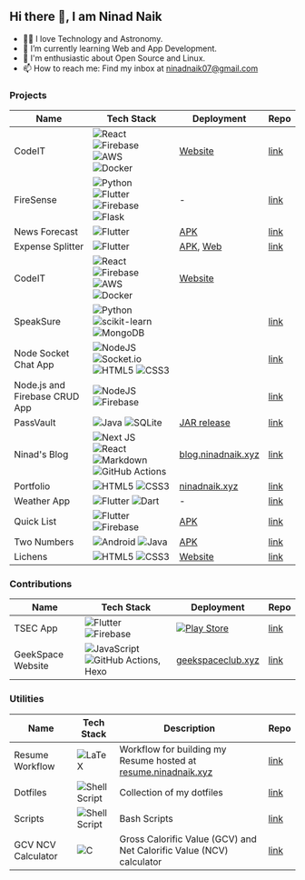 ## Hi there 👋, I am Ninad Naik

<!--
**ninadnaik10/ninadnaik10** is a ✨ _special_ ✨ repository because its `README.md` (this file) appears on your GitHub profile.-->
- 👨‍💻 I love Technology and Astronomy.
- 🌱 I’m currently learning Web and App Development.
- 🐧 I'm enthusiastic about Open Source and Linux.
- 📫 How to reach me: Find my inbox at <a href="mailto:ninadnaik07&commat;gmail.com">ninadnaik07&commat;gmail.com</a>

### Projects

| Name             | Tech Stack | Deployment | Repo |
| ---------------- | ---------- | --------- | ---- |
| CodeIT           | ![React](https://img.shields.io/badge/react-%2320232a.svg?style=for-the-badge&logo=react&logoColor=%2361DAFB) ![Firebase](https://img.shields.io/badge/firebase-%23039BE5.svg?style=for-the-badge&logo=firebase) ![AWS](https://img.shields.io/badge/AWS-%23FF9900.svg?style=for-the-badge&logo=amazon-aws&logoColor=white) <br> ![Docker](https://img.shields.io/badge/docker-%230db7ed.svg?style=for-the-badge&logo=docker&logoColor=white)         |   [Website](https://codeitonline.xyz/)        |  [link](https://github.com/ninadnaik10/codeit)    |
| FireSense           | ![Python](https://img.shields.io/badge/python-3670A0?style=for-the-badge&logo=python&logoColor=ffdd54) ![Flutter](https://img.shields.io/badge/Flutter-%2302569B.svg?style=for-the-badge&logo=Flutter&logoColor=white) ![Firebase](https://img.shields.io/badge/firebase-%23039BE5.svg?style=for-the-badge&logo=firebase) <br> ![Flask](https://img.shields.io/badge/flask-%23000.svg?style=for-the-badge&logo=flask&logoColor=white)         |   -       |  [link](https://github.com/ninadnaik10/FireSense)   |
| News Forecast    |    ![Flutter](https://img.shields.io/badge/Flutter-%2302569B.svg?style=for-the-badge&logo=Flutter&logoColor=white)      |  [APK](https://github.com/ninadnaik10/News-Forecast/releases)         |  [link](https://github.com/ninadnaik10/News-Forecast)   |
| Expense Splitter |  ![Flutter](https://img.shields.io/badge/Flutter-%2302569B.svg?style=for-the-badge&logo=Flutter&logoColor=white)           |  [APK](https://github.com/ninadnaik10/Expense-Splitter/releases), [Web](https://ninadnaik10.github.io/expense-splitter-web/)         | [link](https://github.com/ninadnaik10/Expense-Splitter)    |
| CodeIT           | ![React](https://img.shields.io/badge/react-%2320232a.svg?style=for-the-badge&logo=react&logoColor=%2361DAFB) ![Firebase](https://img.shields.io/badge/firebase-%23039BE5.svg?style=for-the-badge&logo=firebase) ![AWS](https://img.shields.io/badge/AWS-%23FF9900.svg?style=for-the-badge&logo=amazon-aws&logoColor=white) <br> ![Docker](https://img.shields.io/badge/docker-%230db7ed.svg?style=for-the-badge&logo=docker&logoColor=white)         |   [Website](https://codeit-web.onrender.com/)        |      |
| SpeakSure        | ![Python](https://img.shields.io/badge/python-3670A0?style=for-the-badge&logo=python&logoColor=ffdd54) ![scikit-learn](https://img.shields.io/badge/scikit--learn-%23F7931E.svg?style=for-the-badge&logo=scikit-learn&logoColor=white) <br> ![MongoDB](https://img.shields.io/badge/MongoDB-%234ea94b.svg?style=for-the-badge&logo=mongodb&logoColor=white)           |           | [link](https://github.com/ninadnaik10/SpeakSure)      |
| Node Socket Chat App | ![NodeJS](https://img.shields.io/badge/node.js-6DA55F?style=for-the-badge&logo=node.js&logoColor=white) ![Socket.io](https://img.shields.io/badge/Socket.io-black?style=for-the-badge&logo=socket.io&badgeColor=010101)  ![HTML5](https://img.shields.io/badge/html5-%23E34F26.svg?style=for-the-badge&logo=html5&logoColor=white) 	![CSS3](https://img.shields.io/badge/css3-%231572B6.svg?style=for-the-badge&logo=css3&logoColor=white) | | [link](https://github.com/ninadnaik10/node-socket)
| Node.js and Firebase CRUD App | ![NodeJS](https://img.shields.io/badge/node.js-6DA55F?style=for-the-badge&logo=node.js&logoColor=white) ![Firebase](https://img.shields.io/badge/firebase-%23039BE5.svg?style=for-the-badge&logo=firebase) | | [link](https://github.com/ninadnaik10/nodejs-firebase)
| PassVault        | ![Java](https://img.shields.io/badge/java-%23ED8B00.svg?style=for-the-badge&logo=openjdk&logoColor=white) ![SQLite](https://img.shields.io/badge/sqlite-%2307405e.svg?style=for-the-badge&logo=sqlite&logoColor=white)           |   [JAR release](https://github.com/ninadnaik10/PassVault)        | [link](https://github.com/ninadnaik10/PassVault)     |
| Ninad's Blog     | ![Next JS](https://img.shields.io/badge/Next-black?style=for-the-badge&logo=next.js&logoColor=white) ![React](https://img.shields.io/badge/react-%2320232a.svg?style=for-the-badge&logo=react&logoColor=%2361DAFB)  ![Markdown](https://img.shields.io/badge/markdown-%23000000.svg?style=for-the-badge&logo=markdown&logoColor=white) <br> ![GitHub Actions](https://img.shields.io/badge/github%20actions-%232671E5.svg?style=for-the-badge&logo=githubactions&logoColor=white)          |  [blog.ninadnaik.xyz](https://blog.ninadnaik.xyz/)         | [link](https://github.com/ninadnaik10/blog)     |
| Portfolio | ![HTML5](https://img.shields.io/badge/html5-%23E34F26.svg?style=for-the-badge&logo=html5&logoColor=white) 	![CSS3](https://img.shields.io/badge/css3-%231572B6.svg?style=for-the-badge&logo=css3&logoColor=white) | [ninadnaik.xyz](https://ninadnaik.xyz) | [link](https://github.com/ninadnaik10/ninadnaik10.github.io) |
| Weather App | ![Flutter](https://img.shields.io/badge/Flutter-%2302569B.svg?style=for-the-badge&logo=Flutter&logoColor=white) ![Dart](https://img.shields.io/badge/dart-%230175C2.svg?style=for-the-badge&logo=dart&logoColor=white) | - | [link](https://github.com/ninadnaik10/weather-app) |
| Quick List | ![Flutter](https://img.shields.io/badge/Flutter-%2302569B.svg?style=for-the-badge&logo=Flutter&logoColor=white) ![Firebase](https://img.shields.io/badge/firebase-%23039BE5.svg?style=for-the-badge&logo=firebase) | [APK](https://github.com/ninadnaik10/QuickList/releases) | [link](https://github.com/ninadnaik10/QuickList) |
| Two Numbers | ![Android](https://img.shields.io/badge/Android-3DDC84?style=for-the-badge&logo=android&logoColor=white) ![Java](https://img.shields.io/badge/java-%23ED8B00.svg?style=for-the-badge&logo=openjdk&logoColor=white) | [APK](https://github.com/ninadnaik10/twonumbers/releases) | [link](https://github.com/ninadnaik10/twonumbers)
| Lichens | ![HTML5](https://img.shields.io/badge/html5-%23E34F26.svg?style=for-the-badge&logo=html5&logoColor=white) 	![CSS3](https://img.shields.io/badge/css3-%231572B6.svg?style=for-the-badge&logo=css3&logoColor=white) | [Website](https://ninadnaik10.github.io/lichens/) | [link](https://ninadnaik10.github.io/lichens/)

### Contributions

| Name             | Tech Stack | Deployment | Repo |
| ---------------- | ---------- | --------- | ---- |
| TSEC App   | ![Flutter](https://img.shields.io/badge/Flutter-%2302569B.svg?style=for-the-badge&logo=Flutter&logoColor=white) ![Firebase](https://img.shields.io/badge/firebase-%23039BE5.svg?style=for-the-badge&logo=firebase)           |   [![Play Store](https://img.shields.io/badge/Google_Play-414141?style=for-the-badge&logo=google-play&logoColor=white)](https://play.google.com/store/apps/details?id=com.madclubtsec.tsec_application&pcampaignid=web_share)        |  [link](https://github.com/TSEC-MAD-Club/Mobile-App)    |
| GeekSpace Website | ![JavaScript](https://img.shields.io/badge/javascript-%23323330.svg?style=for-the-badge&logo=javascript&logoColor=%23F7DF1E) ![GitHub Actions](https://img.shields.io/badge/github%20actions-%232671E5.svg?style=for-the-badge&logo=githubactions&logoColor=white), Hexo | [geekspaceclub.xyz](https://geekspaceclub.xyz/) | [link](https://github.com/geekspaceclub/geekspaceclub.github.io)


### Utilities

| Name | Tech Stack | Description | Repo |
| --- | --- | --- | --- |
| Resume Workflow | ![LaTeX](https://img.shields.io/badge/latex-%23008080.svg?style=for-the-badge&logo=latex&logoColor=white) | Workflow for building my Resume hosted at [resume.ninadnaik.xyz](https://resume.ninadnaik.xyz) | [link](https://github.com/ninadnaik10/resume)
| Dotfiles | ![Shell Script](https://img.shields.io/badge/shell_script-%23121011.svg?style=for-the-badge&logo=gnu-bash&logoColor=white) | Collection of my dotfiles | [link](https://github.com/ninadnaik10/dotfiles) |
| Scripts | ![Shell Script](https://img.shields.io/badge/shell_script-%23121011.svg?style=for-the-badge&logo=gnu-bash&logoColor=white) | Bash Scripts | [link](https://github.com/ninadnaik10/scripts) |
| GCV NCV Calculator | ![C](https://img.shields.io/badge/c-%2300599C.svg?style=for-the-badge&logo=c&logoColor=white) | Gross Calorific Value (GCV) and Net Calorific Value (NCV) calculator | [link](https://github.com/ninadnaik10/gcv_ncv_calculator)
